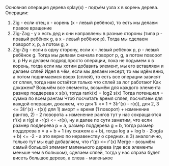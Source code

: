 Основная операция дерева splay(x) - подъём узла x в корень дерева.
Операции:
1) Zig - если отец x - корень (x - левый ребёнок), то есть мы делаем правое вращение
2) Zig-Zag - у x есть дед и они направлены в разные стороны (типа p - правый ребёнок g, а x - левый ребёнок p). Тогда мы сделаем поворот x, p, а потом g, x
3) Zig-Zig - если в одну сторону, если x - левый ребёнок p, p - левый ребёнок g. Тогда мы делаем сначала поворот p, g, а потом поворот x, p 
Ну и делаем подряд просто операции, пока не подымем х в корень, тогда если мы хотим добавить элемент, мы его вставляем и делаем сплей
Идея в чём, если мы делаем инсерт, то мы идём вниз, а потом поднимаемся вверх (сплей), то есть все операции зависят от сплея, тогда нам остаётся только что сплей за лог работают
Как докажем?
Возьмём все элементы, возьмём для каждого элемента размер поддерева х s(x), тогда rank(x) = log2 s(x)
Тогда потенциал = сумма по всем рангам
Чтоб посчитать время сплея, посчитаем для каждой операции, докажем, что
для 1: <= 1 + 3(r'(x) - r(x)), для 2, 3 <= 3(r'(x) - r(x))
для 1) аморт = время (1 поворот) + изменение рангов, 2) - 2 поворота + изменение рангов тут у нас сокращаются r'(x) и r(g) и -r(p) <= -r(x), ну и далее по сути заметим, что если размер поддерева p = a, размер поддерева g = b, тогда размер поддерева x = a + b + 1 (ну скажем a + b), тогда
log a + log b - 2log(a + b) <= -2 - а это верно по неравенству о средних. в 3) аналогично, только тут мы ещё добавляем, что r'(p) <= r'(x)
Merge - возьмём самый большой элемент маленького дерева (где все элементы меньше чем в большом), сделаем сплей, тогда у нас справа будет висеть большое дерево, а слева - маленькое